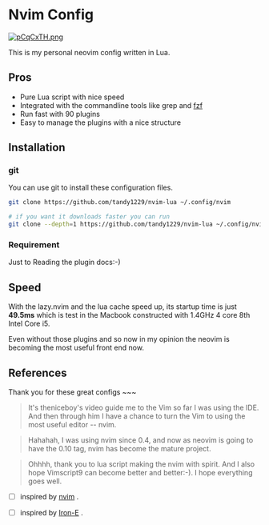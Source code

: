 # Nvim Config

[![pCqCxTH.png](https://s1.ax1x.com/2023/07/22/pCqCxTH.png)](https://imgse.com/i/pCqCxTH)

This is my personal neovim config written in Lua.

## Pros

- Pure Lua script with nice speed
- Integrated with the commandline tools like grep and [fzf](https://github.com/junegunn/fzf)
- Run fast with 90 plugins
- Easy to manage the plugins with a nice structure

## Installation

### git

You can use git to install these configuration files.

```bash
git clone https://github.com/tandy1229/nvim-lua ~/.config/nvim

# if you want it downloads faster you can run
git clone --depth=1 https://github.com/tandy1229/nvim-lua ~/.config/nvim
```

### Requirement

Just to Reading the plugin docs:-)

## Speed

With the lazy.nvim and the lua cache speed up, its startup time is just **49.5ms** which is test in the Macbook constructed with 1.4GHz 4 core 8th Intel Core i5.

Even without those plugins and so now in my opinion the neovim is becoming the most useful front end now.

## References

Thank you for these great configs ~~~

> It's theniceboy's video guide me to the Vim so far I was using the IDE. And then through him I have a chance to turn the Vim to using the most useful editor -- nvim.

> Hahahah, I was using nvim since 0.4, and now as neovim is going to have the 0.10 tag, nvim has become the mature project.

> Ohhhh, thank you to lua script making the nvim with spirit. And I also hope Vimscript9 can become better and better:-). I hope everything goes well.

- [ ] inspired by [nvim](https://github.com/theniceboy/nvim) .
- [ ] inspired by [Iron-E](https://github.com/Iron-E) .


